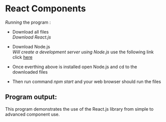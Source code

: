 # React Components
_Running_ the program :
* Download all files  
_Download React.js_
* Download Node.js  
_Will create a development server using Node.js_
use the following link click [here](https://www.codecademy.com/articles/react-setup-i)

* Once everthing above is installed open Node.js and cd to the downloaded files
* Then run command _npm start_ and your web browser should run the files
## Program output:
This program demonstrates the use of the React.js library from simple to advanced component use.  
